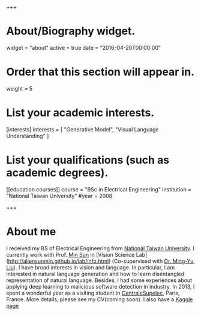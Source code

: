 +++
# About/Biography widget.
widget = "about"
active = true
date = "2016-04-20T00:00:00"

# Order that this section will appear in.
weight = 5

# List your academic interests.
[interests]
  interests = [
    "Generative Model",
    "Visual Language Understanding"
  ]

# List your qualifications (such as academic degrees).

[[education.courses]]
  course = "BSc in Electrical Engineering"
  institution = "National Taiwan University"
  #year = 2008
 
+++

# About me

I received my BS of Electrical Engineering from [National Taiwan University](http://www.ntu.edu.tw/english/). I currently work with Prof. [Min Sun](http://aliensunmin.github.io/) in [Vision Science Lab] (http://aliensunmin.github.io/lab/info.html) (Co-supervised with [Dr. Ming-Yu, Liu](https://scholar.google.com/citations?user=y-f-MZgAAAAJ&hl=en)). I have broad interests in vision and language. In particular, I am interested in natural language generation and how to learn disentangled representation of natural language.  Besides, I had some experiences about applying deep learning to malicious software detection in industry. In 2013, I spent a wonderful year as a visiting student in [CentraleSupelec](http://www.centralesupelec.fr/), Paris, France. More details, please see my CV(coming soon). I also have a [Kaggle page](https://www.kaggle.com/kuanchen)

